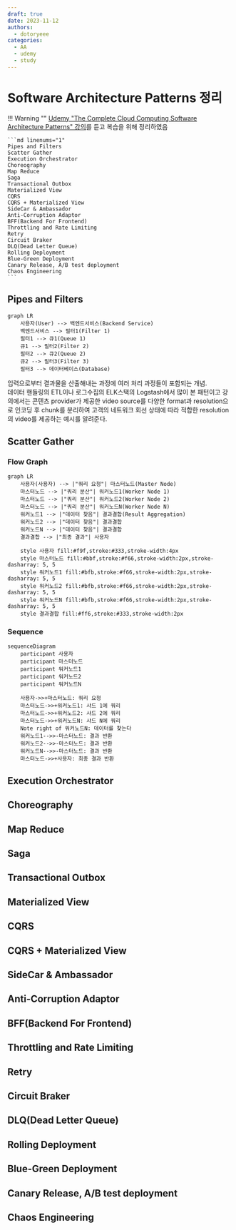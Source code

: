 ```yaml
---
draft: true
date: 2023-11-12
authors:
  - dotoryeee
categories:
  - AA
  - udemy
  - study
---
```

# Software Architecture Patterns 정리
!!! Warning ""
    [Udemy "The Complete Cloud Computing Software Architecture Patterns" 강의](https://www.udemy.com/course/the-complete-cloud-computing-software-architecture-patterns/)를 듣고 복습을 위해 정리하였음

    ```md linenums="1"
    Pipes and Filters
    Scatter Gather
    Execution Orchestrator
    Choreography
    Map Reduce
    Saga
    Transactional Outbox
    Materialized View
    CQRS
    CQRS + Materialized View
    SideCar & Ambassador
    Anti-Corruption Adaptor
    BFF(Backend For Frontend)
    Throttling and Rate Limiting
    Retry
    Circuit Braker
    DLQ(Dead Letter Queue)
    Rolling Deployment
    Blue-Green Deployment
    Canary Release, A/B test deployment
    Chaos Engineering
    ```

<!-- more -->

## Pipes and Filters
``` mermaid
graph LR
    사용자(User) --> 백엔드서비스(Backend Service)
    백엔드서비스 --> 필터1(Filter 1)
    필터1 --> 큐1(Queue 1)
    큐1 --> 필터2(Filter 2)
    필터2 --> 큐2(Queue 2)
    큐2 --> 필터3(Filter 3)
    필터3 --> 데이터베이스(Database)

```

입력으로부터 결과물을 산출해내는 과정에 여러 처리 과정들이 포함되는 개념.<br> 데이터 핸들링의 ETL이나 로그수집의 ELK스택의 Logstash에서 많이 본 패턴이고 강의에서는 콘텐츠 provider가 제공한 video source를 다양한 format과 resolution으로 인코딩 후 chunk를 분리하여 고객의 네트워크 회선 상태에 따라 적합한 resolution의 video를 제공하는 예시를 알려준다.
## Scatter Gather
### Flow Graph
``` mermaid
graph LR
    사용자(사용자) --> |"쿼리 요청"| 마스터노드(Master Node)
    마스터노드 --> |"쿼리 분산"| 워커노드1(Worker Node 1)
    마스터노드 --> |"쿼리 분산"| 워커노드2(Worker Node 2)
    마스터노드 --> |"쿼리 분산"| 워커노드N(Worker Node N)
    워커노드1 --> |"데이터 찾음"| 결과결합(Result Aggregation)
    워커노드2 --> |"데이터 찾음"| 결과결합
    워커노드N --> |"데이터 찾음"| 결과결합
    결과결합 --> |"최종 결과"| 사용자

    style 사용자 fill:#f9f,stroke:#333,stroke-width:4px
    style 마스터노드 fill:#bbf,stroke:#f66,stroke-width:2px,stroke-dasharray: 5, 5
    style 워커노드1 fill:#bfb,stroke:#f66,stroke-width:2px,stroke-dasharray: 5, 5
    style 워커노드2 fill:#bfb,stroke:#f66,stroke-width:2px,stroke-dasharray: 5, 5
    style 워커노드N fill:#bfb,stroke:#f66,stroke-width:2px,stroke-dasharray: 5, 5
    style 결과결합 fill:#ff6,stroke:#333,stroke-width:2px
```



### Sequence
``` mermaid 
sequenceDiagram
    participant 사용자
    participant 마스터노드
    participant 워커노드1
    participant 워커노드2
    participant 워커노드N

    사용자->>+마스터노드: 쿼리 요청
    마스터노드->>+워커노드1: 샤드 1에 쿼리
    마스터노드->>+워커노드2: 샤드 2에 쿼리
    마스터노드->>+워커노드N: 샤드 N에 쿼리
    Note right of 워커노드N: 데이터를 찾는다
    워커노드1-->>-마스터노드: 결과 반환
    워커노드2-->>-마스터노드: 결과 반환
    워커노드N-->>-마스터노드: 결과 반환
    마스터노드->>+사용자: 최종 결과 반환
```
## Execution Orchestrator
## Choreography
## Map Reduce
## Saga
## Transactional Outbox
## Materialized View
## CQRS
## CQRS + Materialized View
## SideCar & Ambassador
## Anti-Corruption Adaptor
## BFF(Backend For Frontend)
## Throttling and Rate Limiting
## Retry
## Circuit Braker
## DLQ(Dead Letter Queue)
## Rolling Deployment
## Blue-Green Deployment
## Canary Release, A/B test deployment
## Chaos Engineering